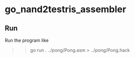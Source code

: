 # go_nand2testris_assembler

## Run

Run the program like 
>> go run . ../pong/Pong.asm > ../pong/Pong.hack
